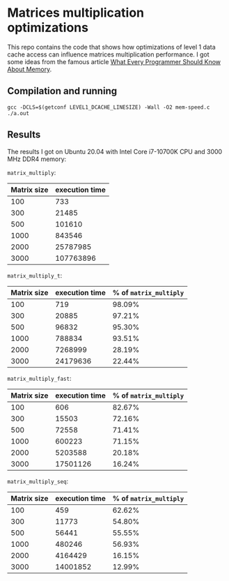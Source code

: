 # Matrices multiplication optimizations

This repo contains the code that shows how optimizations of level 1 data cache access can influence
matrices multiplication performance. I got some ideas from the famous article
[What Every Programmer Should Know About Memory](https://people.freebsd.org/~lstewart/articles/cpumemory.pdf).

## Compilation and running

```
gcc -DCLS=$(getconf LEVEL1_DCACHE_LINESIZE) -Wall -O2 mem-speed.c
./a.out
```

## Results

The results I got on Ubuntu 20.04 with Intel Core i7-10700K CPU and 3000 MHz DDR4 memory:

`matrix_multiply`:

|Matrix size|execution time|
|-----------|--------------|
|100        |733           |
|300        |21485         |
|500        |101610        |
|1000       |843546        |
|2000       |25787985      |
|3000       |107763896     |

`matrix_multiply_t`:

|Matrix size|execution time|% of `matrix_multiply`|
|-----------|--------------|----------------------|
|100        |719           |98.09%                |
|300        |20885         |97.21%                |
|500        |96832         |95.30%                |
|1000       |788834        |93.51%                |
|2000       |7268999       |28.19%                |
|3000       |24179636      |22.44%                |

`matrix_multiply_fast`:

|Matrix size|execution time|% of `matrix_multiply`|
|-----------|--------------|----------------------|
|100        |606           |82.67%                |
|300        |15503         |72.16%                |
|500        |72558         |71.41%                |
|1000       |600223        |71.15%                |
|2000       |5203588       |20.18%                |
|3000       |17501126      |16.24%                |

`matrix_multiply_seq`:

|Matrix size|execution time|% of `matrix_multiply`|
|-----------|--------------|----------------------|
|100        |459           |62.62%                |
|300        |11773         |54.80%                |
|500        |56441         |55.55%                |
|1000       |480246        |56.93%                |
|2000       |4164429       |16.15%                |
|3000       |14001852      |12.99%                |
